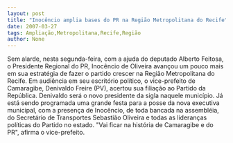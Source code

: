 ```yaml
---
layout: post
title: "Inocêncio amplia bases do PR na Região Metropolitana do Recife"
date: 2007-03-27
tags: Ampliação,Metropolitana,Recife,Região
author: None
---
```

Sem alarde, nesta segunda-feira, com a ajuda do deputado Alberto Feitosa, o Presidente Regional do PR, Inocêncio de Oliveira avançou um pouco mais em sua estratégia de fazer o partido crescer na Região Metropolitana do Recife. 
Em audiência em seu escritório político, o vice-prefeito de Camaragibe, Denivaldo Freire (PV), acertou sua filiação ao Partido da República. 
Denivaldo será o novo presidente da sigla naquele município. Já está sendo programada uma grande festa para a posse da nova executiva municipal, com a presença de Inocêncio, de toda bancada na assembléia, do Secretário de Transportes Sebastião Oliveira e todas as lideranças políticas do Partido no estado. 
\"Vai ficar na história de Camaragibe e do PR\", afirma o vice-prefeito. 